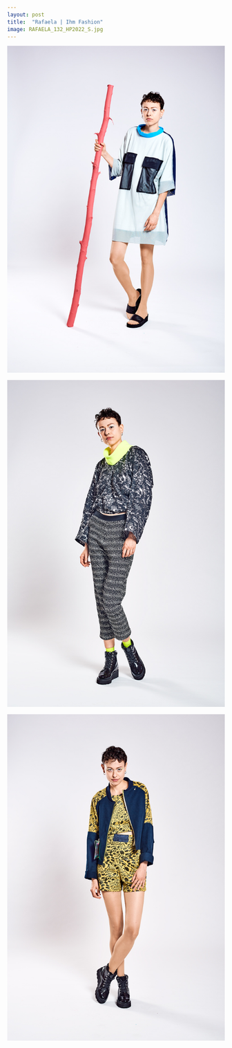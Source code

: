 ```yaml
---
layout: post
title:  "Rafaela | Ihm Fashion"
image: RAFAELA_132_HP2022_S.jpg
---
```


![alt text](./assets/img/photos/series/rafaela/RAFAELA_174_HP2022.jpg)

![alt text](./assets/img/photos/series/rafaela/RAFAELA_029_HP2022.jpg)

![alt text](./assets/img/photos/series/rafaela/RAFAELA_224_HP2022.jpg)